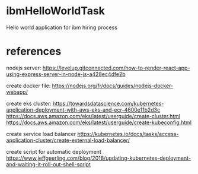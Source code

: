# ibmHelloWorldTask
Hello world application for ibm hiring process

# references
nodejs server:
https://levelup.gitconnected.com/how-to-render-react-app-using-express-server-in-node-js-a428ec4dfe2b

create docker file:
https://nodejs.org/fr/docs/guides/nodejs-docker-webapp/

create eks cluster:
https://towardsdatascience.com/kubernetes-application-deployment-with-aws-eks-and-ecr-4600e11b2d3c
https://docs.aws.amazon.com/eks/latest/userguide/create-cluster.html
https://docs.aws.amazon.com/eks/latest/userguide/create-kubeconfig.html

create service load balancer
https://kubernetes.io/docs/tasks/access-application-cluster/create-external-load-balancer/

create script for automatic deployment
https://www.jeffgeerling.com/blog/2018/updating-kubernetes-deployment-and-waiting-it-roll-out-shell-script

